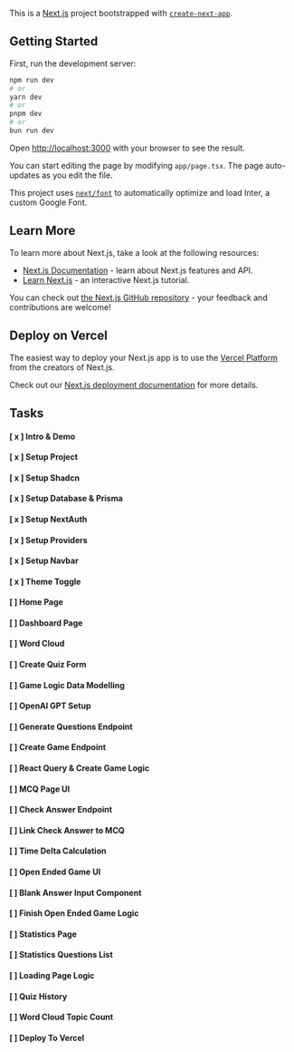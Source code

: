 This is a [Next.js](https://nextjs.org/) project bootstrapped with [`create-next-app`](https://github.com/vercel/next.js/tree/canary/packages/create-next-app).

## Getting Started

First, run the development server:

```bash
npm run dev
# or
yarn dev
# or
pnpm dev
# or
bun run dev
```

Open [http://localhost:3000](http://localhost:3000) with your browser to see the result.

You can start editing the page by modifying `app/page.tsx`. The page auto-updates as you edit the file.

This project uses [`next/font`](https://nextjs.org/docs/basic-features/font-optimization) to automatically optimize and load Inter, a custom Google Font.

## Learn More

To learn more about Next.js, take a look at the following resources:

- [Next.js Documentation](https://nextjs.org/docs) - learn about Next.js features and API.
- [Learn Next.js](https://nextjs.org/learn) - an interactive Next.js tutorial.

You can check out [the Next.js GitHub repository](https://github.com/vercel/next.js/) - your feedback and contributions are welcome!

## Deploy on Vercel

The easiest way to deploy your Next.js app is to use the [Vercel Platform](https://vercel.com/new?utm_medium=default-template&filter=next.js&utm_source=create-next-app&utm_campaign=create-next-app-readme) from the creators of Next.js.

Check out our [Next.js deployment documentation](https://nextjs.org/docs/deployment) for more details.



## Tasks
#### [ x ] Intro & Demo
#### [ x ] Setup Project
#### [ x ] Setup Shadcn
#### [ x ] Setup Database & Prisma
#### [ x ] Setup NextAuth
#### [ x ] Setup Providers
#### [ x ] Setup Navbar
#### [ x ] Theme Toggle
#### [   ] Home Page
#### [   ] Dashboard Page
#### [   ] Word Cloud
#### [   ] Create Quiz Form
#### [   ] Game Logic Data Modelling
#### [   ] OpenAI GPT Setup
#### [   ] Generate Questions Endpoint
#### [   ] Create Game Endpoint
#### [   ] React Query & Create Game Logic
#### [   ] MCQ Page UI
#### [   ] Check Answer Endpoint
#### [   ] Link Check Answer to MCQ
#### [   ] Time Delta Calculation
#### [   ] Open Ended Game UI
#### [   ] Blank Answer Input Component 
#### [   ] Finish Open Ended Game Logic
#### [   ] Statistics Page
#### [   ] Statistics Questions List
#### [   ] Loading Page Logic
#### [   ] Quiz History
#### [   ] Word Cloud Topic Count
#### [   ] Deploy To Vercel